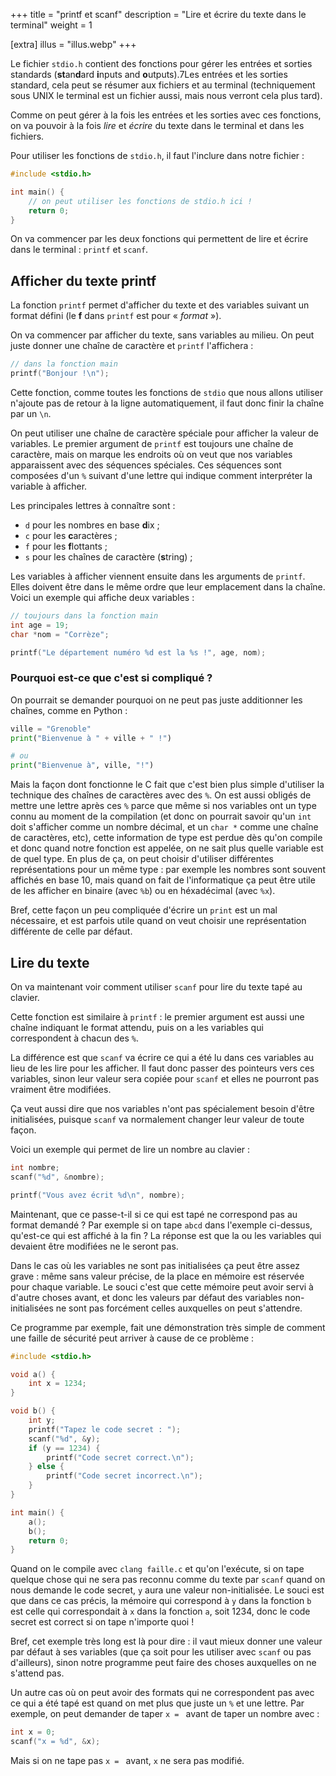 +++
title = "printf et scanf"
description = "Lire et écrire du texte dans le terminal"
weight = 1

[extra]
illus = "illus.webp"
+++

Le fichier `stdio.h` contient des fonctions pour gérer les entrées et sorties standards (**st**an**d**ard **i**nputs and **o**utputs).7Les entrées et les sorties standard, cela peut se résumer aux fichiers et au terminal (techniquement sous UNIX le terminal est un fichier aussi, mais nous verront cela plus tard).

Comme on peut gérer à la fois les entrées et les sorties avec ces fonctions, on va pouvoir à la fois *lire* et *écrire*
du texte dans le terminal et dans les fichiers.

Pour utiliser les fonctions de `stdio.h`, il faut l'inclure dans notre fichier :

```c
#include <stdio.h>

int main() {
    // on peut utiliser les fonctions de stdio.h ici !
    return 0;
}
```

On va commencer par les deux fonctions qui permettent de lire et écrire dans le terminal : `printf` et `scanf`.

## Afficher du texte printf

La fonction `printf` permet d'afficher du texte et des variables suivant un format défini (le **f** dans `printf` est pour « *format* »).

On va commencer par afficher du texte, sans variables au milieu. On peut juste donner une chaîne de caractère et `printf`
l'affichera :

```c
// dans la fonction main
printf("Bonjour !\n");
```

Cette fonction, comme toutes les fonctions de `stdio` que nous allons utiliser n'ajoute pas de retour à la ligne automatiquement,
il faut donc finir la chaîne par un `\n`.

On peut utiliser une chaîne de caractère spéciale pour afficher la valeur de variables. Le premier argument de `printf` est toujours une chaîne de caractère, mais on marque les endroits où on veut que nos variables apparaissent avec des séquences spéciales.
Ces séquences sont composées d'un `%` suivant d'une lettre qui indique comment interpréter la variable à afficher.

Les principales lettres à connaître sont :

- `d` pour les nombres en base **d**ix ;
- `c` pour les **c**aractères ;
- `f` pour les **f**lottants ;
- `s` pour les chaînes de caractère (**s**tring) ;

Les variables à afficher viennent ensuite dans les arguments de `printf`. Elles doivent être
dans le même ordre que leur emplacement dans la chaîne. Voici un exemple qui affiche deux variables :

```c
// toujours dans la fonction main
int age = 19;
char *nom = "Corrèze";

printf("Le département numéro %d est la %s !", age, nom);
```

### Pourquoi est-ce que c'est si compliqué ?

On pourrait se demander pourquoi on ne peut pas juste additionner les chaînes, comme en Python :

```python
ville = "Grenoble"
print("Bienvenue à " + ville + " !")

# ou
print("Bienvenue à", ville, "!")
```

Mais la façon dont fonctionne le C fait que c'est bien plus simple d'utiliser la technique
des chaînes de caractères avec des `%`. On est aussi obligés de mettre une lettre après
ces `%` parce que même si nos variables ont un type connu au moment de la compilation
(et donc on pourrait savoir qu'un `int` doit s'afficher comme un nombre décimal, et un `char *`
comme une chaîne de caractères, etc), cette information de type est perdue dès qu'on compile et
donc quand notre fonction est appelée, on ne sait plus quelle variable est de quel type. En plus
de ça, on peut choisir d'utiliser différentes représentations pour un même type : par exemple
les nombres sont souvent affichés en base 10, mais quand on fait de l'informatique ça peut être
utile de les afficher en binaire (avec `%b`) ou en héxadécimal (avec `%x`).

Bref, cette façon un peu compliquée d'écrire un `print` est un mal nécessaire, et est parfois utile
quand on veut choisir une représentation différente de celle par défaut.

## Lire du texte

On va maintenant voir comment utiliser `scanf` pour lire du texte tapé au clavier.

Cette fonction est similaire à `printf` : le premier argument est aussi une chaîne
indiquant le format attendu, puis on a les variables qui correspondent à chacun des `%`.

La différence est que `scanf` va écrire ce qui a été lu dans ces variables au lieu de les lire
pour les afficher. Il faut donc passer des pointeurs vers ces variables, sinon leur valeur sera
copiée pour `scanf` et elles ne pourront pas vraiment être modifiées.

Ça veut aussi dire que nos variables n'ont pas spécialement besoin d'être initialisées, puisque `scanf`
va normalement changer leur valeur de toute façon.

Voici un exemple qui permet de lire un nombre au clavier :

```c
int nombre;
scanf("%d", &nombre);

printf("Vous avez écrit %d\n", nombre);
```

Maintenant, que ce passe-t-il si ce qui est tapé ne correspond pas au format demandé ? Par exemple si
on tape `abcd` dans l'exemple ci-dessus, qu'est-ce qui est affiché à la fin ? La réponse est que la ou
les variables qui devaient être modifiées ne le seront pas.

Dans le cas où les variables ne sont pas initialisées ça peut être assez grave : même sans valeur précise,
de la place en mémoire est réservée pour chaque variable. Le souci c'est que cette mémoire peut avoir servi
à d'autre choses avant, et donc les valeurs par défaut des variables non-initialisées ne sont pas forcément
celles auxquelles on peut s'attendre.

Ce programme par exemple, fait une démonstration très simple de comment une faille de sécurité
peut arriver à cause de ce problème :

```c
#include <stdio.h>

void a() {
    int x = 1234;
}

void b() {
    int y;
    printf("Tapez le code secret : ");
    scanf("%d", &y);
    if (y == 1234) {
        printf("Code secret correct.\n");
    } else {
        printf("Code secret incorrect.\n");
    }
}

int main() {
    a();
    b();
    return 0;
}
```

Quand on le compile avec `clang faille.c` et qu'on l'exécute, si on tape quelque chose
qui ne sera pas reconnu comme du texte par `scanf` quand on nous demande le code secret,
`y` aura une valeur non-initialisée. Le souci est que dans ce cas précis, la mémoire qui correspond
à `y` dans la fonction `b` est celle qui correspondait à `x` dans la fonction `a`, soit 1234, donc le code
secret est correct si on tape n'importe quoi !

Bref, cet exemple très long est là pour dire : il vaut mieux donner une valeur par défaut à ses
variables (que ça soit pour les utiliser avec `scanf` ou pas d'ailleurs), sinon notre programme
peut faire des choses auxquelles on ne s'attend pas.

Un autre cas où on peut avoir des formats qui ne correspondent pas avec ce qui a été tapé est quand 
on met plus que juste un `%` et une lettre. Par exemple, on peut demander de taper `x = ` avant de
taper un nombre avec :

```c
int x = 0;
scanf("x = %d", &x);
```

Mais si on ne tape pas `x = ` avant, `x` ne sera pas modifié.
